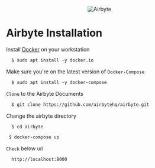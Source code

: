 <p align="center">
<img src="https://docs.airbyte.com/img/logo-dark.png" alt="Airbyte">
</p>

# Airbyte Installation

  Install <a href="https://docs.docker.com/desktop/install/linux-install/">Docker</a>  on your workstation

```diff
  $ sudo apt install -y docker.io
```

  Make sure you're on the latest version of  ```Docker-Compose```
  
```diff
  $ sudo apt install -y docker-compose
```

  ```Clone``` to the Airbyte Documents
  
```diff
  $ git clone https://github.com/airbytehq/airbyte.git
```

  Change the airbyte directory
  
  ```diff
    $ cd airbyte
  ```
  
   ```diff
    $ docker-compose up
  ```

```Check```  below url

```diff
  http://localhost:8000
```

